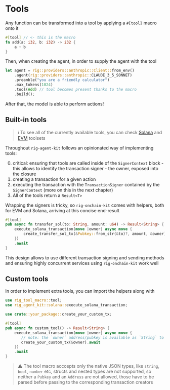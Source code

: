 # Tools

Any function can be transformed into a tool by applying a `#[tool]` macro onto it

```rust
#[tool] // <- this is the macro
fn add(a: i32, b: i32) -> i32 {
    a + b
}
```

Then, when creating the agent, in order to supply the agent with the tool

```rust
let agent = rig::providers::anthropic::Client::from_env()
    .agent(rig::providers::anthropic::CLAUDE_3_5_SONNET)
    .preamble("you are a friendly calculator")
    .max_tokens(1024)
    .tool(Add) // tool becomes present thanks to the macro
    .build();
```

After that, the model is able to perform actions!

## Built-in tools

> ℹ️ To see all of the currently available tools, you can check
> [Solana](https://github.com/piotrostr/listen/blob/main/listen-kit/src/solana/tools.rs)
> and
> [EVM](https://github.com/piotrostr/listen/blob/main/listen-kit/src/evm/tools.rs)
> toolsets

Throughout `rig-agent-kit` follows an opinionated way of implementing tools:

0. critical: ensuring that tools are called inside of the `SignerContext` block - this
   allows to identify the transaction signer - the owner, exposed into the closure
1. creating a transaction for a given action
2. executing the transaction with the `TransactionSigner` contained by the
   `SignerContext` (more on this in the next chapter)
3. All of the tools return a `Result<T>`

Wrapping the signers is tricky, so `rig-onchain-kit` comes with
helpers, both for EVM and Solana, arriving at this concise end-result

```rust
#[tool]
pub async fn transfer_sol(to: String, amount: u64) -> Result<String> {
    execute_solana_transaction(move |owner| async move {
        create_transfer_sol_tx(&Pubkey::from_str(&to)?, amount, &owner).await
    })
    .await
}
```

This design allows to use different transaction signing and sending methods and
ensuring highly concurrent services using `rig-onchain-kit` work well

## Custom tools

In order to implement extra tools, you can import the helpers along with

```rust
use rig_tool_macro::tool;
use rig_agent_kit::solana::execute_solana_transaction;

use crate::your_package::create_your_custom_tx;

#[tool]
pub async fn custom_tool() -> Result<String> {
    execute_solana_transaction(move |owner| async move {
       // note: the `owner` address/pubkey is available as `String` to consume
       create_your_custom_tx(&owner).await
    })
    .await
}
```

> ⚠️ The tool macro acccepts only the native JSON types, like `string`, `bool`,
> `number` etc, structs and nested types are not supported, so neither
> a `Pubkey` and an `Address` are not allowed, those have to be parsed before
> passing to the corresponding transaction creators
